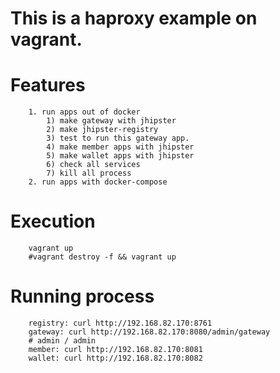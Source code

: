 This is a haproxy example on vagrant.
==========================================================================

# Features
```
	1. run apps out of docker
	    1) make gateway with jhipster
	    2) make jhipster-registry
	    3) test to run this gateway app.
	    4) make member apps with jhipster
	    5) make wallet apps with jhipster
	    6) check all services
	    7) kill all process
	2. run apps with docker-compose
```

# Execution
```
	vagrant up
	#vagrant destroy -f && vagrant up
```

# Running process
```
	registry: curl http://192.168.82.170:8761
	gateway: curl http://192.168.82.170:8080/admin/gateway
	# admin / admin
	member: curl http://192.168.82.170:8081
	wallet: curl http://192.168.82.170:8082
```




